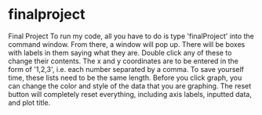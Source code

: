 # finalproject
 Final Project
To run my code, all you have to do is type 'finalProject' into the command window. From there, a window will pop up. There will be boxes with labels in them saying what they are. Double click any of these to change their contents. The x and y coordinates are to be entered in the form of '1,2,3', i.e. each number separated by a comma. To save yourself time, these lists need to be the same length. Before you click graph, you can change the color and style of the data that you are graphing. The reset button will completely reset everything, including axis labels, inputted data, and plot title. 